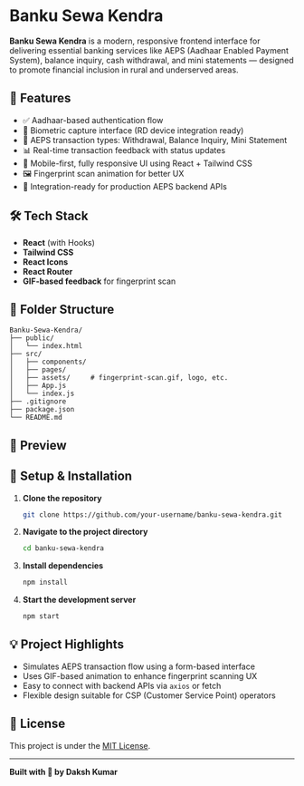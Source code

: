 # Banku Sewa Kendra

**Banku Sewa Kendra** is a modern, responsive frontend interface for delivering essential banking services like AEPS (Aadhaar Enabled Payment System), balance inquiry, cash withdrawal, and mini statements — designed to promote financial inclusion in rural and underserved areas.

## 🚀 Features

- ✅ Aadhaar-based authentication flow
- 🔐 Biometric capture interface (RD device integration ready)
- 💸 AEPS transaction types: Withdrawal, Balance Inquiry, Mini Statement
- 📊 Real-time transaction feedback with status updates
- 📱 Mobile-first, fully responsive UI using React + Tailwind CSS
- 🖼️ Fingerprint scan animation for better UX
- 🔗 Integration-ready for production AEPS backend APIs

## 🛠 Tech Stack

- **React** (with Hooks)
- **Tailwind CSS**
- **React Icons**
- **React Router**
- **GIF-based feedback** for fingerprint scan

## 📁 Folder Structure

```
Banku-Sewa-Kendra/
├── public/
│   └── index.html
├── src/
│   ├── components/
│   ├── pages/
│   ├── assets/     # fingerprint-scan.gif, logo, etc.
│   ├── App.js
│   └── index.js
├── .gitignore
├── package.json
└── README.md
```

## 📸 Preview

> 

## 🔧 Setup & Installation

1. **Clone the repository**  
   ```bash
   git clone https://github.com/your-username/banku-sewa-kendra.git
   ```

2. **Navigate to the project directory**  
   ```bash
   cd banku-sewa-kendra
   ```

3. **Install dependencies**  
   ```bash
   npm install
   ```

4. **Start the development server**  
   ```bash
   npm start
   ```

## 💡 Project Highlights

- Simulates AEPS transaction flow using a form-based interface
- Uses GIF-based animation to enhance fingerprint scanning UX
- Easy to connect with backend APIs via `axios` or fetch
- Flexible design suitable for CSP (Customer Service Point) operators

## 📄 License

This project is under the [MIT License](LICENSE).

---

**Built with 💙 by Daksh Kumar**
